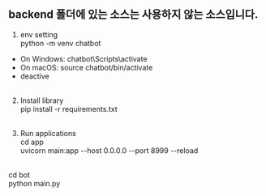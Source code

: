 ## backend 폴더에 있는 소스는 사용하지 않는 소스입니다.


1. env setting<br>
python -m venv chatbot

- On Windows: chatbot\Scripts\activate 
- On macOS: source chatbot/bin/activate <br>
- deactive
<br><br>
2. Install library <br>
pip install -r requirements.txt<br><br>


3. Run applications<br>
cd app<br>
uvicorn main:app --host 0.0.0.0 --port 8999 --reload<br>
<br>
cd bot<br>
python main.py<br>